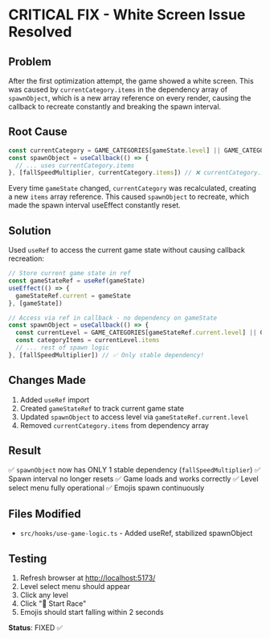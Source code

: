 # CRITICAL FIX - White Screen Issue Resolved

## Problem

After the first optimization attempt, the game showed a white screen. This was caused by `currentCategory.items` in the dependency array of `spawnObject`, which is a new array reference on every render, causing the callback to recreate constantly and breaking the spawn interval.

## Root Cause

```typescript
const currentCategory = GAME_CATEGORIES[gameState.level] || GAME_CATEGORIES[0]
const spawnObject = useCallback(() => {
  // ... uses currentCategory.items
}, [fallSpeedMultiplier, currentCategory.items]) // ❌ currentCategory.items is NEW on every render!
```

Every time `gameState` changed, `currentCategory` was recalculated, creating a new `items` array reference. This caused `spawnObject` to recreate, which made the spawn interval useEffect constantly reset.

## Solution

Used `useRef` to access the current game state without causing callback recreation:

```typescript
// Store current game state in ref
const gameStateRef = useRef(gameState)
useEffect(() => {
  gameStateRef.current = gameState
}, [gameState])

// Access via ref in callback - no dependency on gameState
const spawnObject = useCallback(() => {
  const currentLevel = GAME_CATEGORIES[gameStateRef.current.level] || GAME_CATEGORIES[0]
  const categoryItems = currentLevel.items
  // ... rest of spawn logic
}, [fallSpeedMultiplier]) // ✅ Only stable dependency!
```

## Changes Made

1. Added `useRef` import
2. Created `gameStateRef` to track current game state
3. Updated `spawnObject` to access level via `gameStateRef.current.level`
4. Removed `currentCategory.items` from dependency array

## Result

✅ `spawnObject` now has ONLY 1 stable dependency (`fallSpeedMultiplier`)
✅ Spawn interval no longer resets
✅ Game loads and works correctly
✅ Level select menu fully operational
✅ Emojis spawn continuously

## Files Modified

- `src/hooks/use-game-logic.ts` - Added useRef, stabilized spawnObject

## Testing

1. Refresh browser at <http://localhost:5173/>
2. Level select menu should appear
3. Click any level
4. Click "🚀 Start Race"
5. Emojis should start falling within 2 seconds

**Status**: FIXED ✅
